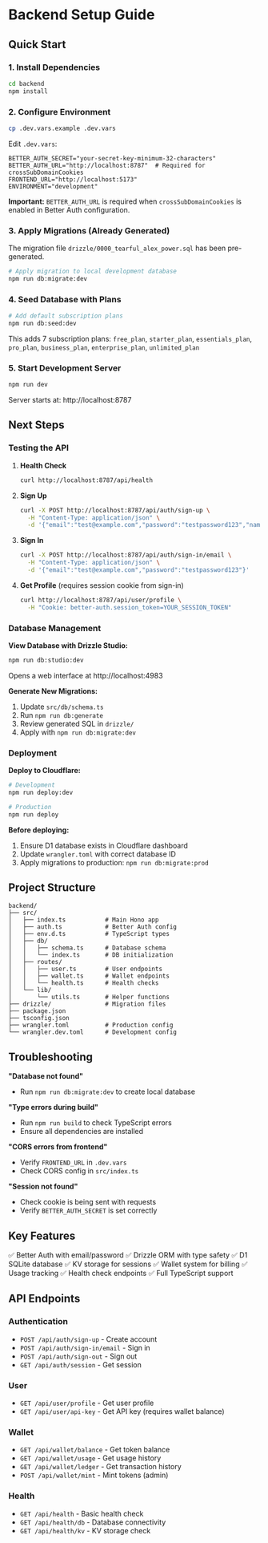 # Backend Setup Guide

## Quick Start

### 1. Install Dependencies
```bash
cd backend
npm install
```

### 2. Configure Environment
```bash
cp .dev.vars.example .dev.vars
```

Edit `.dev.vars`:
```env
BETTER_AUTH_SECRET="your-secret-key-minimum-32-characters"
BETTER_AUTH_URL="http://localhost:8787"  # Required for crossSubDomainCookies
FRONTEND_URL="http://localhost:5173"
ENVIRONMENT="development"
```

**Important:** `BETTER_AUTH_URL` is required when `crossSubDomainCookies` is enabled in Better Auth configuration.

### 3. Apply Migrations (Already Generated)

The migration file `drizzle/0000_tearful_alex_power.sql` has been pre-generated.

```bash
# Apply migration to local development database
npm run db:migrate:dev
```

### 4. Seed Database with Plans

```bash
# Add default subscription plans
npm run db:seed:dev
```

This adds 7 subscription plans: `free_plan`, `starter_plan`, `essentials_plan`, `pro_plan`, `business_plan`, `enterprise_plan`, `unlimited_plan`

### 5. Start Development Server
```bash
npm run dev
```

Server starts at: http://localhost:8787

## Next Steps

### Testing the API

1. **Health Check**
   ```bash
   curl http://localhost:8787/api/health
   ```

2. **Sign Up**
   ```bash
   curl -X POST http://localhost:8787/api/auth/sign-up \
     -H "Content-Type: application/json" \
     -d '{"email":"test@example.com","password":"testpassword123","name":"Test User"}'
   ```

3. **Sign In**
   ```bash
   curl -X POST http://localhost:8787/api/auth/sign-in/email \
     -H "Content-Type: application/json" \
     -d '{"email":"test@example.com","password":"testpassword123"}'
   ```

4. **Get Profile** (requires session cookie from sign-in)
   ```bash
   curl http://localhost:8787/api/user/profile \
     -H "Cookie: better-auth.session_token=YOUR_SESSION_TOKEN"
   ```

### Database Management

**View Database with Drizzle Studio:**
```bash
npm run db:studio:dev
```

Opens a web interface at http://localhost:4983

**Generate New Migrations:**
1. Update `src/db/schema.ts`
2. Run `npm run db:generate`
3. Review generated SQL in `drizzle/`
4. Apply with `npm run db:migrate:dev`

### Deployment

**Deploy to Cloudflare:**
```bash
# Development
npm run deploy:dev

# Production
npm run deploy
```

**Before deploying:**
1. Ensure D1 database exists in Cloudflare dashboard
2. Update `wrangler.toml` with correct database ID
3. Apply migrations to production: `npm run db:migrate:prod`

## Project Structure

```
backend/
├── src/
│   ├── index.ts           # Main Hono app
│   ├── auth.ts            # Better Auth config
│   ├── env.d.ts           # TypeScript types
│   ├── db/
│   │   ├── schema.ts      # Database schema
│   │   └── index.ts       # DB initialization
│   ├── routes/
│   │   ├── user.ts        # User endpoints
│   │   ├── wallet.ts      # Wallet endpoints
│   │   └── health.ts      # Health checks
│   └── lib/
│       └── utils.ts       # Helper functions
├── drizzle/               # Migration files
├── package.json
├── tsconfig.json
├── wrangler.toml          # Production config
└── wrangler.dev.toml      # Development config
```

## Troubleshooting

**"Database not found"**
- Run `npm run db:migrate:dev` to create local database

**"Type errors during build"**
- Run `npm run build` to check TypeScript errors
- Ensure all dependencies are installed

**"CORS errors from frontend"**
- Verify `FRONTEND_URL` in `.dev.vars`
- Check CORS config in `src/index.ts`

**"Session not found"**
- Check cookie is being sent with requests
- Verify `BETTER_AUTH_SECRET` is set correctly

## Key Features

✅ Better Auth with email/password
✅ Drizzle ORM with type safety
✅ D1 SQLite database
✅ KV storage for sessions
✅ Wallet system for billing
✅ Usage tracking
✅ Health check endpoints
✅ Full TypeScript support

## API Endpoints

### Authentication
- `POST /api/auth/sign-up` - Create account
- `POST /api/auth/sign-in/email` - Sign in
- `POST /api/auth/sign-out` - Sign out
- `GET /api/auth/session` - Get session

### User
- `GET /api/user/profile` - Get user profile
- `GET /api/user/api-key` - Get API key (requires wallet balance)

### Wallet
- `GET /api/wallet/balance` - Get token balance
- `GET /api/wallet/usage` - Get usage history
- `GET /api/wallet/ledger` - Get transaction history
- `POST /api/wallet/mint` - Mint tokens (admin)

### Health
- `GET /api/health` - Basic health check
- `GET /api/health/db` - Database connectivity
- `GET /api/health/kv` - KV storage check

